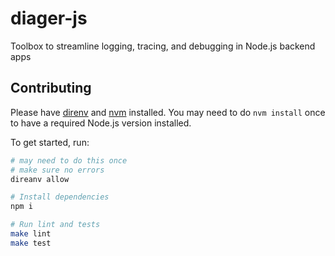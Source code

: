 # diager-js
Toolbox to streamline logging, tracing, and debugging in Node.js backend apps

## Contributing

Please have [direnv](https://github.com/direnv/direnv) and [nvm](https://github.com/nvm-sh/nvm#installing-and-updating) installed. You may need to do `nvm install` once to have a required Node.js version installed.

To get started, run:

```bash
# may need to do this once
# make sure no errors
direanv allow

# Install dependencies
npm i

# Run lint and tests
make lint
make test
```
